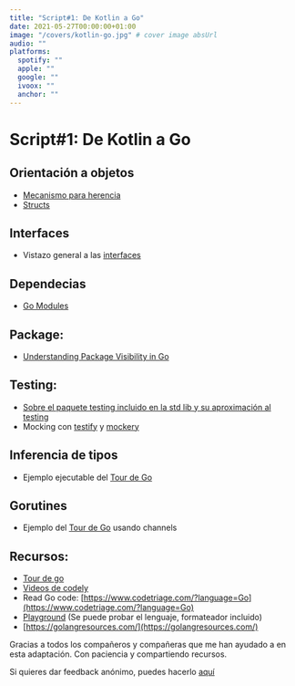 ```yaml
---
title: "Script#1: De Kotlin a Go"
date: 2021-05-27T00:00:00+01:00
image: "/covers/kotlin-go.jpg" # cover image absUrl
audio: ""
platforms:
  spotify: ""
  apple: ""
  google: ""
  ivoox: ""
  anchor: ""
---
```


# Script#1: De Kotlin a Go

## Orientación a objetos

- [Mecanismo para herencia](https://golangdocs.com/inheritance-in-golang)
- [Structs](https://golangdocs.com/structs-in-golang)

## Interfaces

- Vistazo general a las [interfaces](https://golangdocs.com/interfaces-in-golang)

## Dependecias

- [Go Modules](https://blog.golang.org/using-go-modules)

## Package:

- [Understanding Package Visibility in Go](https://www.digitalocean.com/community/tutorials/understanding-package-visibility-in-go)

## Testing:

- [Sobre el paquete testing incluido en la std lib y su aproximación al testing](https://blog.alexellis.io/golang-writing-unit-tests/)
- Mocking con [testify](https://github.com/stretchr/testify#mock-package) y [mockery](https://github.com/vektra/mockery)

## Inferencia de tipos

- Ejemplo ejecutable del [Tour de Go](https://tour.golang.org/basics/14)

## Gorutines

- Ejemplo del [Tour de Go](https://tour.golang.org/concurrency/2) usando channels

## Recursos:

- [Tour de go](https://tour.golang.org/welcome/1)
- [Videos de codely](https://www.youtube.com/c/CodelyTv/search?query=golang)
- Read Go code: [https://www.codetriage.com/?language=Go](https://www.codetriage.com/?language=Go)
- [Playground](https://play.golang.org/) (Se puede probar el lenguaje, formateador incluido)
- [https://golangresources.com/](https://golangresources.com/)

Gracias a todos los compañeros y compañeras que me han ayudado a en esta adaptación. Con paciencia y compartiendo recursos.

Si quieres dar feedback anónimo, puedes hacerlo [aquí](https://juandavidvega.typeform.com/to/p9srUA4m#episode_name=Pildora%20de%20Kotlin%20a%20Go)
